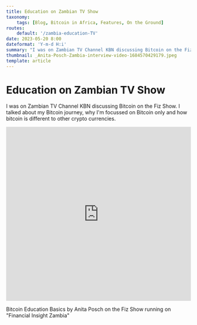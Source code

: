 ```yaml
---
title: Education on Zambian TV Show
taxonomy:
    tags: [Blog, Bitcoin in Africa, Features, On the Ground]
routes:
    default: '/zambia-education-TV'
date: 2023-05-20 8:00
dateformat: 'Y-m-d H:i'
summary: "I was on Zambian TV Channel KBN discussing Bitcoin on the Fiz Show. I talked about my Bitcoin journey, why I'm focussed on Bitcoin only and how bitcoin is different to other crypto currencies."
thumbnail: _Anita-Posch-Zambia-interview-video-1684570429179.jpeg
template: article
---
```


# Education on Zambian TV Show

I was on Zambian TV Channel KBN discussing Bitcoin on the Fiz Show. I talked about my Bitcoin journey, why I'm focussed on Bitcoin only and how bitcoin is different to other crypto currencies.

<iframe width="100%" height="473" src="https://www.youtube.com/embed/FIJ-ZwaZTfg" title="YouTube video player" frameborder="0" allow="accelerometer; autoplay; clipboard-write; encrypted-media; gyroscope; picture-in-picture; web-share" allowfullscreen></iframe>

Bitcoin Education Basics by Anita Posch on the Fiz Show running on "Financial Insight Zambia"
